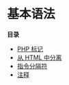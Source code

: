 基本语法
========

**目录**

-   [PHP 标记](/language/basic-syntax/phptags.html)
-   [从 HTML 中分离](/language/basic-syntax/phpmode.html)
-   [指令分隔符](/language/basic-syntax/instruction-separation.html)
-   [注释](/language/basic-syntax/comments.html)
